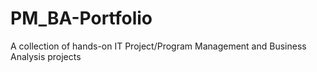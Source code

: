 # PM_BA-Portfolio
A collection of hands-on IT Project/Program Management and Business Analysis projects
